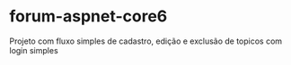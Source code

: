 # forum-aspnet-core6
Projeto com fluxo simples de cadastro, edição e exclusão de topicos com login simples
